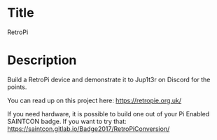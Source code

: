 # Title

RetroPi

# Description

Build a RetroPi device and demonstrate it to Jup1t3r on Discord for the points.

You can read up on this project here: https://retropie.org.uk/

If you need hardware, it is possible to build one out of your Pi Enabled SAINTCON badge. If you want to try that: https://saintcon.gitlab.io/Badge2017/RetroPiConversion/
